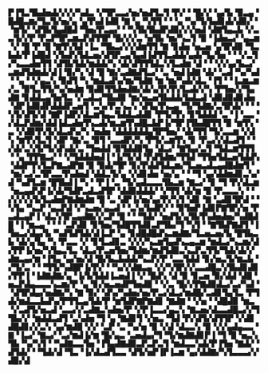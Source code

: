 ▛▐▜▃▜▙▟▅▟▞▞▞▞▚▟▃▝▞▜▛▃▃▞▅▞▅▟▜▃▜▝▛▞▝▝█▞▞▝▄▞▙▝▉▃▄▝█▟█▃▆▞▜▃▜▞▅▞▄▝▄▜▚▟▐▟▉▝▇▝▄▝▚▜▜▝▝▝▄▝▚▞▜▞▙▟▊▟▞▟▉▞▝▝▆▜▞▝▟▜▙▜▄▟█▟▝▜▅▞▛▃▄▞▝▝▚▜▙▜▙▟▛▟▉▞▞▞▅▟▝▟▇▜▄▃▙▝▞▃▃▜▞▞▛▝▛▃▛▜▛▃▆▃▛▟▜▜▛▝█▞▞▞▃▝▅▜▙▝▆▞▚▃▜▝▉▝▐▟▅▃▞▝▄▃▆▝▞▝█▝▛▝█▝▇▜▚▜▟▝▐▃▝▜▙▃▞▞▞▟▆▜▜▝▇▝▊▟▅▝▅▃▅▝▄▜▛▟▉▝▜▃▙▟▞▛▐▟█▟▝▞▙▟▚▜▟▃▅▞▟▜▛▃▄▜▄▟▐▟▜▜▃▟▟▞▄▟▞▜▄▜▅▝▝▝▞▃▜▞▚▃▃▟▅▜▜▝▟▜▙▜▟▞▆▟▟▞▚▝▟▞▟▜▜▜▟▃▚▜▃▟▆▝▟▝▝▝▞▞▄▞▙▃▞▃▆▟▜▟▆▟▞▟▐▝▉▞▚▝▟▝█▝▇▞▃▟▇▟▜▃▞▝▃▝▅▟▐▟▇▝▟▞▝▃▟▝▚▞▚▟▝▝▄▝▝▞▄▃▚▝▉▟▜▝▚▝▆▟▃▟▚▞▆▞▜▟▇▝▆▝▆▞▚▟▞▟▃▝▐▜▝▝▐▃▆▃▆▞▃▝▉▜▃▜▜▞▚▞▅▟▆▝▉▟▊▜▜▟▅▟▇▞▟▞▄▜▚▜▚▜▃▟▞▞▚▝▛▜▅▞▞▜▄▟▇▝▊▟▟▃▄▜▅▜▃▝▞▃▟▃▞▜▙▟▉▝▆▞▅▃▅▜▙▟▟▞▙▟▃▟▝▟▉▟▉▟▊▟▅▝▟▛▐▟▉▟▛▟▟▟▛▃▅▜▝▃▚▞▛▃▚▃▚▝▟▜▄▜▚▃▄▝▜▞▜▟▇▞▃▜▛▟▞▝▝▝▚▜▞▟▜▞▟▝▇▛▐▟▛▞▟▃▆▜▄▃▜▟▟▃▟▟▊▝▛▜▞▜▚▝▊▜▟▟▟▝▃▝▐▝▃▃▝▞▟▃▛▟▆▞▟▟▐▟▃▟▅▜▚▃▟▞▆▃▆▜▚▟█▃▙▛▐▞▜▛▐▜▙▟█▜▜▝▉▝▆▜▚▝▃▝▞▟▉▜▚▜▞▟▃▟▚▞▚▝▅▟▅▝▟▟▟▟▟▟▄▜▛▜▅▞▝▟▞▜▜▝▜▞▃▃▆▝▞▟▚▝▆▜▚▜▃▜▝▟▛▝▇▞▃▝▉▜▝▃▃▟▛▞▚▝▛▜▞▃▆▜▚▝▊▝▛▃▞▞▟▃▟▜▝▝▞▟▞▃▚▜▞▜▞▟▚▟▞▃▝▜▅▟▟▝▉▜▟▟▉▜▄▝▟▃▞▝▇▜▄▞▃▜▝▜▟▃▆▜▜▜▝▝▄▝▛▛▇▃▞▝▝▞▜▟▟▟▅▟▐▝▐▞▜▞▟▝▛▟▜▟▆▞▜▜▟▝▜▜▅▜▟▃▅▜▟▟▚▝▟▟▛▜▚▜▃▛▇▃▟▛▇▝▉▝▉▟▞▜▛▝▊▞▛▟▟▜▟▃▆▞▜▃▅▃▟▃▄▟█▟▆▜▝▝▆▞▃▞▃▜▛▃▃▜▚▟▅▟▝▟▟▃▜▞▄▝▞▟▊▟▅▝▅▞▄▝▝▝▜▝▄▞▟▟▆▟▊▃▚▞▟▝▚▟▜▃▆▝█▜▙▟▐▝▚▝▝▛▐▝▃▝▜▞▄▟▃▃▃▜▙▃▆▝▇▃▞▝▊▝▜▝▛▞▟▃▆▝▅▃▄▟▚▛▐▞▟▞▜▟▛▃▟▃▟▜▛▝▟▟▉▟▟▟▞▝▞▜▜▝▟▞▆▝▉▝▛▃▃▃▚▝▝▞▞▞▞▞▙▜▃▟▅▛▇▟▆▟▆▝█▝▃▝▟▛▐▞▅▞▄▞▛▞▚▜▝▟▊▝▇▝▃▟▊▜▛▟▝▝▚▜▄▝▚▃▛▝▄▃▛▟▝▞▚▃▅▞▄▃▟▝▝▃▚▞▙▟▛▞▝▝▉▜▅▛▐▟▊▛▇▜▛▞▅▝▛▃▟▃▄▛▐▝▟▃▚▜▛▃▄▟▇▞▞▃▛▝█▝▝▝▜▟▞▝▅▟▜▞▄▜▙▜▚▟▅▟▅▞▚▟█▟█▝▐▝▆▃▄▝▝▝▝▃▛▟▊▝▊▜▅▞▜▟█▜▜▟▊▃▛▜▙▞▜▝▚▜▝▝▇▜▙▛▇▟▜▝▐▜▅▃▞▟▄▞▙▝▚▟▜▟▜▟▞▟▐▃▛▝▄▝▊▟█▟█▟▚▃▆▟▇▞▜▃▅▃▅▞▙▝█▜▙▃▙▝▟▞▄▜▄▝▚▝▛▃▃▝▞▝▊▜▃▟▊▃▝▞▞▞▚▃▆▜▄▟▚▃▄▃▆▝▆▟▃▞▚▃▆▞▟▞▛▛▐▞▅▞▚▜▄▃▜▃▝▟▃▞▛▃▅▜▅▞▜▟▆▞▆▟▜▟▉▃▚▃▛▃▜▜▞▜▟▞▟▞▞▟▆▃▄▞▆▝▐▜▄▝▄▞▅▞▟▝█▞▙▃▙▟▟▞▚▃▛▞▛▝▃▃▜▟▟▝▊▞▅▃▜▞▆▃▙▝▞▜▞▃▝▝▝▜▜▞▚▟█▛▐▞▛▞▝▝▚▞▞▟▇▃▄▝▞▞▚▜▛▞▞▃▃▟█▃▚▜▙▟▊▟▊▞▛▛▐▝▐▟▇▟▇▞▄▝▐▞▙▜▟▟▐▃▅▟▐▝▞▝█▟▚▝▟▝▉▝▊▃▅▝▉▞▟▟▝▟█▝▅▃▛▟▄▃▃▃▚▃▆▞▛▝▄▝▊▞▅▃▅▟▛▜▅▟▉▝▝▞▃▝█▞▞▛▇▟▉▟▃▞▃▞▚▟▝▝▟▜▛▟▄▞▅▟▇▞▚▝▇▝▉▞▝▟▚▞▚▟▅▞▅▞▛▃▞▟▃▞▆▟█▞▃▟▊▜▄▜▃▝▛▜▟▞▆▟▃▃▙▟▚▞▛▜▜▃▄▜▟▞▛▝▆▜▟▛▇▛▇▟▊▝▇▟▇▝▝▞▅▝▝▟█▟▉▝▆▃▝▞▃▟▜▞▅▃▟▝▃▃▞▞▃▟▇▃▚▟▅▞▛▝▞▛▐▃▃▞▄▃▚▝▇▃▅▞▟▃▃▟█▃▞▞▜▜▙▞▞▝▆▟▟▃▟▜▝▃▚▟▅▝▜▝▄▝▇▟▊▜▝▞▅▃▝▜▟▝▛▞▟▜▞▟▜▜▛▝▞▟▊▟█▟▊▞▞▃▚▝▄▞▆▟█▝▞▞▝▃▛▝▃▝▚▞▅▝▉▝▞▟▝▟▃▃▚▝▉▝▞▞▄▟▄▃▃▝▇▝▐▃▞▝▇▃▞▝▃▞▆▟▐▞▆▝█▞▄▃▝▃▅▟▄▞▜▝▜▞▆▟▇▟▊▛▐▝▜▝█▝▅▃▚▜▙▝▚▞▚▜▝▝▚▟▇▃▃▜▅▝▐▜▄▟▇▟▉▃▛▃▛▃▜▝▆▟▃▃▚▟▞▛▐▜▅▝▇▟▞▝▟▜▟▞▝▝▜▟▞▟▝▜▃▝▐▞▟▃▟▜▃▃▝▟▜▞▅▛▐▛▐▃▆▝▄▞▟▟▇▞▚▜▃▃▃▞▞▟▉▞▟
